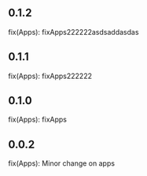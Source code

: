 ## 0.1.2

fix(Apps): fixApps222222asdsaddasdas

## 0.1.1

fix(Apps): fixApps222222

## 0.1.0

fix(Apps): fixApps

## 0.0.2

fix(Apps): Minor change on apps

